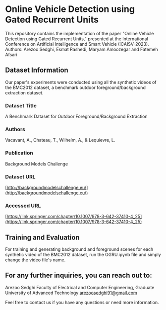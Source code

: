 # Online Vehicle Detection using Gated Recurrent Units

This repository contains the implementation of the paper "Online Vehicle Detection using Gated Recurrent Units," presented at the International Conference on Artificial Intelligence and Smart Vehicle (ICAISV-2023).
Authors: Arezoo Sedghi, Esmat Rashedi, Maryam Amoozegar and Fatemeh Afsari

## Dataset Information

Our paper's experiments were conducted using all the synthetic videos of the BMC2012 dataset, a benchmark outdoor foreground/background extraction dataset.

### Dataset Title
A Benchmark Dataset for Outdoor Foreground/Background Extraction

### Authors
Vacavant, A., Chateau, T., Wilhelm, A., & Lequievre, L.

### Publication
Background Models Challenge

### Dataset URL
[http://backgroundmodelschallenge.eu/](http://backgroundmodelschallenge.eu/)

### Accessed URL
[https://link.springer.com/chapter/10.1007/978-3-642-37410-4_25](https://link.springer.com/chapter/10.1007/978-3-642-37410-4_25)

## Training and Evaluation

For training and generating background and foreground scenes for each synthetic video of the BMC2012 dataset, run the OGRU.ipynb file and simply change the video file's name.

## For any further inquiries, you can reach out to:

Arezoo Sedghi
Faculty of Electrical and Computer Engineering, Graduate University of Advanced Technology
arezoosedghi91@gmail.com

Feel free to contact us if you have any questions or need more information.

